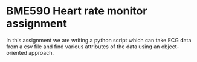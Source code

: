 # BME590 Heart rate monitor assignment
In this assignment we are writing a python script which can take ECG data from a csv file and find various attributes of the data using an object-oriented approach.
